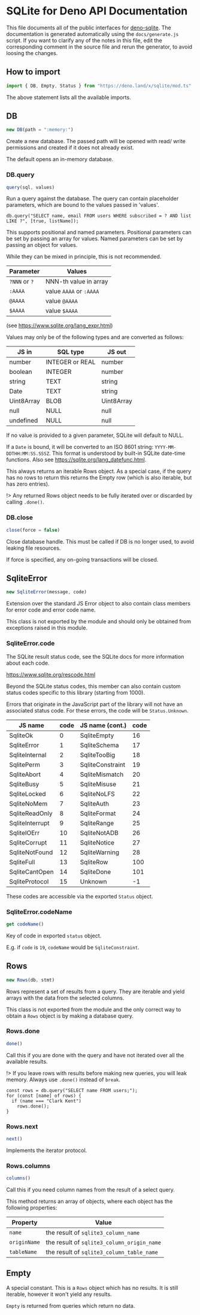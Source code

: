 # SQLite for Deno API Documentation

This file documents all of the public interfaces for [deno-sqlite](https://github.com/dyedgreen/deno-sqlite).
The documentation is generated automatically using the `docs/generate.js` script. If you want to
clarify any of the notes in this file, edit the corresponding comment in the source file and
rerun the generator, to avoid loosing the changes.


## How to import
```javascript
import { DB, Empty, Status } from "https://deno.land/x/sqlite/mod.ts"
```
The above statement lists all the available imports.


## DB
```javascript
new DB(path = ":memory:")
```
Create a new database. The passed
path will be opened with read/ write
permissions and created if it does not
already exist.

The default opens an in-memory database.

### DB.query
```javascript
query(sql, values)
```
Run a query against the database. The query
can contain placeholder parameters, which
are bound to the values passed in 'values'.

    db.query("SELECT name, email FROM users WHERE subscribed = ? AND list LIKE ?", [true, listName]);

This supports positional and named parameters.
Positional parameters can be set by passing an
array for values. Named parameters can be set
by passing an object for values.

While they can be mixed in principle, this is
not recommended.

| Parameter     | Values                  |
|---------------|-------------------------|
| `?NNN` or `?` | NNN-th value in array   |
| `:AAAA`       | value `AAAA` or `:AAAA` |
| `@AAAA`       | value `@AAAA`           |
| `$AAAA`       | value `$AAAA`           |

(see https://www.sqlite.org/lang_expr.html)

Values may only be of the following
types and are converted as follows:

| JS in      | SQL type        | JS out     |
|------------|-----------------|------------|
| number     | INTEGER or REAL | number     |
| boolean    | INTEGER         | number     |
| string     | TEXT            | string     |
| Date       | TEXT            | string     |
| Uint8Array | BLOB            | Uint8Array |
| null       | NULL            | null       |
| undefined  | NULL            | null       |

If no value is provided to a given parameter,
SQLite will default to NULL.

If a `Date` is bound, it will be converted to
an ISO 8601 string: `YYYY-MM-DDTHH:MM:SS.SSSZ`.
This format is understood by built-in SQLite
date-time functions. Also see
https://sqlite.org/lang_datefunc.html.

This always returns an iterable Rows object.
As a special case, if the query has no rows
to return this returns the Empty row (which
is also iterable, but has zero entries).

!> Any returned Rows object needs to be fully
iterated over or discarded by calling
`.done()`.

### DB.close
```javascript
close(force = false)
```
Close database handle. This must be called if
DB is no longer used, to avoid leaking file
resources.

If force is specified, any on-going transactions
will be closed.


## SqliteError
```javascript
new SqliteError(message, code)
```
Extension over the standard JS Error object
to also contain class members for error code
and error code name.

This class is not exported by the module and
should only be obtained from exceptions raised
in this module.

### SqliteError.code

The SQLite result status code,
see the SQLite docs for more
information about each code.

https://www.sqlite.org/rescode.html

Beyond the SQLite status codes, this member
can also contain custom status codes specific
to this library (starting from 1000).

Errors that originate in the JavaScript part of
the library will not have an associated status
code. For these errors, the code will be
`Status.Unknown`.

| JS name          | code | JS name (cont.)  | code |
|------------------|------|------------------|------|
| SqliteOk         | 0    | SqliteEmpty      | 16   |
| SqliteError      | 1    | SqliteSchema     | 17   |
| SqliteInternal   | 2    | SqliteTooBig     | 18   |
| SqlitePerm       | 3    | SqliteConstraint | 19   |
| SqliteAbort      | 4    | SqliteMismatch   | 20   |
| SqliteBusy       | 5    | SqliteMisuse     | 21   |
| SqliteLocked     | 6    | SqliteNoLFS      | 22   |
| SqliteNoMem      | 7    | SqliteAuth       | 23   |
| SqliteReadOnly   | 8    | SqliteFormat     | 24   |
| SqliteInterrupt  | 9    | SqliteRange      | 25   |
| SqliteIOErr      | 10   | SqliteNotADB     | 26   |
| SqliteCorrupt    | 11   | SqliteNotice     | 27   |
| SqliteNotFound   | 12   | SqliteWarning    | 28   |
| SqliteFull       | 13   | SqliteRow        | 100  |
| SqliteCantOpen   | 14   | SqliteDone       | 101  |
| SqliteProtocol   | 15   | Unknown          | -1   |

These codes are accessible via
the exported `Status` object.

### SqliteError.codeName
```javascript
get codeName()
```
Key of code in exported `status`
object.

E.g. if `code` is `19`,
`codeName` would be `SqliteConstraint`.


## Rows
```javascript
new Rows(db, stmt)
```
Rows represent a set of results from a query.
They are iterable and yield arrays with
the data from the selected columns.

This class is not exported from the module
and the only correct way to obtain a `Rows`
object is by making a database query.

### Rows.done
```javascript
done()
```
Call this if you are done with the
query and have not iterated over all
the available results.

!> If you leave rows with results before
making new queries, you will leak memory.
Always use `.done()` instead of `break`.

    const rows = db.query("SELECT name FROM users;");
    for (const [name] of rows) {
      if (name === "Clark Kent")
        rows.done();
    }

### Rows.next
```javascript
next()
```
Implements the iterator protocol.

### Rows.columns
```javascript
columns()
```
Call this if you need column names from the result of a select query.

This method returns an array of objects, where each object has the following properties:

| Property     | Value                                      |
|--------------|--------------------------------------------|
| `name`       | the result of `sqlite3_column_name`        |
| `originName` | the result of `sqlite3_column_origin_name` |
| `tableName`  | the result of `sqlite3_column_table_name`  |


## Empty

A special constant. This is a `Rows` object
which has no results. It is still iterable,
however it won't yield any results.

`Empty` is returned from queries which return
no data.
